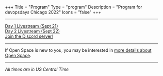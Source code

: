 +++
Title = "Program"
Type = "program"
Description = "Program for devopsdays Chicago 2022"
Icons = "false"
+++

<div class = "row">
  <div class = "col">
    <hr />
    <a href = "https://www.youtube.com/watch?v=4CAhPg9fdmM">Day 1 Livestream (Sept 21)</a><br>
    <a href = "https://www.youtube.com/watch?v=Syo5yAmHCVw">Day 2 Livestream (Sept 22)</a><br>
    <a href = "https://discord.gg/dodchi">Join the Discord server!</a>
    <hr />
    If Open Space is new to you, you may be interested in <a href="/pages/open-space-format">more details about Open Space</a>.
    <hr />
    <i>All times are in US Central Time</i>
  </div>
</div>
